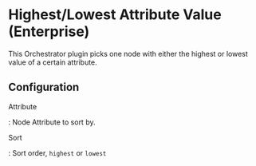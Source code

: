 # Highest/Lowest Attribute Value (Enterprise)

This Orchestrator plugin picks one node with either the highest or lowest value of a certain attribute.

## Configuration

Attribute

: Node Attribute to sort by.

Sort

: Sort order, `highest` or `lowest`
